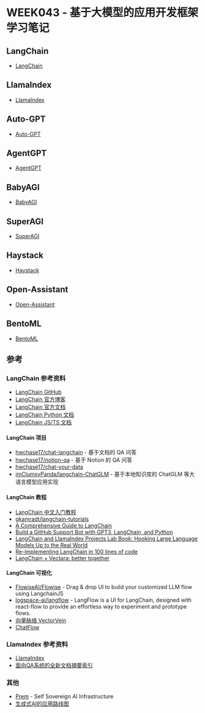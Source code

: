 # WEEK043 - 基于大模型的应用开发框架学习笔记

## LangChain

* [LangChain](https://github.com/hwchase17/langchain)

## LlamaIndex

* [LlamaIndex](https://github.com/jerryjliu/llama_index)

## Auto-GPT

* [Auto-GPT](https://github.com/Significant-Gravitas/Auto-GPT)

## AgentGPT

* [AgentGPT](https://github.com/reworkd/AgentGPT)

## BabyAGI

* [BabyAGI](https://github.com/yoheinakajima/babyagi)

## SuperAGI

* [SuperAGI](https://github.com/TransformerOptimus/SuperAGI)

## Haystack

* [Haystack](https://github.com/deepset-ai/haystack)

## Open-Assistant

* [Open-Assistant](https://github.com/LAION-AI/Open-Assistant)

## BentoML

* [BentoML](https://github.com/bentoml/BentoML)

## 参考

### LangChain 参考资料

* [LangChain GitHub](https://github.com/hwchase17/langchain)
* [LangChain 官方博客](https://blog.langchain.dev/)
* [LangChain 官方文档](https://docs.langchain.com/docs/)
* [LangChain Python 文档](https://python.langchain.com/docs)
* [LangChain JS/TS 文档](https://js.langchain.com/docs)

#### LangChain 项目

* [hwchase17/chat-langchain](https://github.com/hwchase17/chat-langchain) - 基于文档的 QA 问答
* [hwchase17/notion-qa](https://github.com/hwchase17/notion-qa) - 基于 Notion 的 QA 问答
* [hwchase17/chat-your-data](https://github.com/hwchase17/chat-your-data)
* [imClumsyPanda/langchain-ChatGLM](https://github.com/imClumsyPanda/langchain-ChatGLM) - 基于本地知识库的 ChatGLM 等大语言模型应用实现

#### LangChain 教程

* [LangChain 中文入门教程](https://github.com/liaokongVFX/LangChain-Chinese-Getting-Started-Guide)
* [gkamradt/langchain-tutorials](https://github.com/gkamradt/langchain-tutorials)
* [A Comprehensive Guide to LangChain](https://nathankjer.com/introduction-to-langchain/)
* [Build a GitHub Support Bot with GPT3, LangChain, and Python](https://dagster.io/blog/chatgpt-langchain)
* [LangChain and LlamaIndex Projects Lab Book: Hooking Large Language Models Up to the Real World](https://leanpub.com/langchain)
* [Re-implementing LangChain in 100 lines of code](https://blog.scottlogic.com/2023/05/04/langchain-mini.html)
* [LangChain + Vectara: better together](https://blog.langchain.dev/langchain-vectara-better-together/)

#### LangChain 可视化

* [FlowiseAI/Flowise](https://github.com/FlowiseAI/Flowise) - Drag & drop UI to build your customized LLM flow using LangchainJS
* [logspace-ai/langflow](https://github.com/logspace-ai/langflow) - LangFlow is a UI for LangChain, designed with react-flow to provide an effortless way to experiment and prototype flows.
* [向量脉络 VectorVein](https://github.com/AndersonBY/vector-vein)
* [ChatFlow](https://github.com/prompt-engineering/chat-flow)

### LlamaIndex 参考资料

* [LlamaIndex](https://github.com/jerryjliu/llama_index)
* [面向QA系统的全新文档摘要索引](https://mp.weixin.qq.com/s/blDKylt4FyZfeSIV6M1d2g)

### 其他

* [Prem](https://github.com/premAI-io/prem-app/) - Self Sovereign AI Infrastructure
* [生成式AI的应用路线图](https://github.com/SeedV/generative-ai-roadmap)
